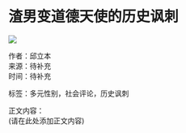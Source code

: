 # 渣男变道德天使的历史讽刺

![](https://sb.scorecardresearch.com/p?c1=2&c2=20532163&cv=2.0&cj=1)

作者：邱立本  
来源：待补充  
时间：待补充  

标签：多元性别，社会评论，历史讽刺

正文内容：  
(请在此处添加正文内容)  